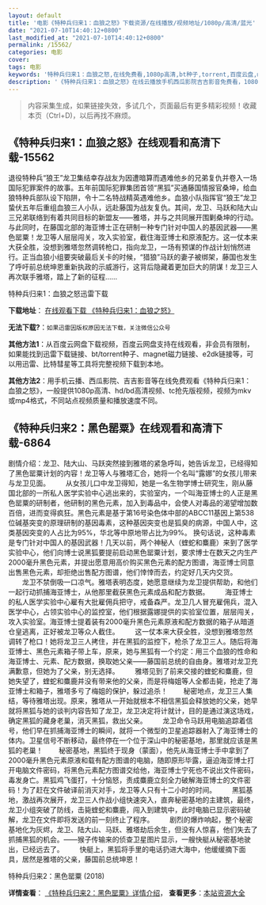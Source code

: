 ```yaml
---
layout: default
title: '电影《特种兵归来1：血狼之怒》下载资源/在线播放/视频地址/1080p/高清/蓝光'
date: "2021-07-10T14:40:12+0800"
last_modified_at: "2021-07-10T14:40:12+0800"
permalink: /15562/
categories: 电影
cover:
tags: 电影
keywords: '特种兵归来1：血狼之怒,在线免费看,1080p高清,bt种子,torrent,百度云盘,magnet,磁力链,迅雷下载资源'
description: '《特种兵归来1：血狼之怒》在线云播放手机西瓜影院吉吉影音免费看，1080p高清bd/hd未删减完整版和tc抢先枪版，mkv/mp4格式，附带bt/torrent种子、magnet/磁力链、百度云盘、网盘资源迅雷下载链接'
---
```


>内容采集生成，如果链接失效，多试几个，页面最后有更多精彩视频！收藏本页（Ctrl+D)，以后再找不麻烦。


## 《特种兵归来1：血狼之怒》在线观看和高清下载-15562

退役特种兵“狼王”龙卫集结幸存战友为因遭暗算而遇难他乡的兄弟复仇并卷入一场国际犯罪案件的故事。五年前国际犯罪集团首领“黑狐”买通藤国情报官桑坤，给血狼特种兵部队设下陷阱，令十二名特战精英遇难他乡。血狼小队指挥官“狼王”龙卫蛰伏五年后重组血狼三人小队，远赴藤国为战友复仇。其间，龙卫、马跃和陆大山三兄弟联络到有着共同目标的新盟友——雅塔，并与之共同展开围剿桑坤的行动。与此同时，在藤国北部的海亚博士正在研制一种专门针对中国人的基因武器——黑色罂粟！龙卫等人层层闯关，攻入实验室，截住海亚博士和原液配方。这一仗本来大获全胜，没想到雅塔忽然调转枪口，指向龙卫，一场有预谋的作战计划悄然进行。正当血狼小组要突破最后关卡的时候，“猎狼”马跃的妻子被绑架，藤国也发生了呼吁前总统坤恩重新执政的示威游行，这背后隐藏着更加巨大的阴谋！龙卫三人再次联手雅塔，踏上了新的征程……


特种兵归来1：血狼之怒迅雷下载

**下载地址**： [在线观看下载 《特种兵归来1：血狼之怒》](https://www.993dy.com//vod-detail-id-33948.html) 


**无法下载?**：`如果迅雷因版权原因无法下载，关注微信公众号 `

**其他方法1**：从百度云网盘下载视频，百度云网盘支持在线观看，非会员有限制，如果能找到迅雷下载链接、bt/torrent种子、magnet磁力链接、e2dk链接等，可以用迅雷、比特彗星等工具将完整视频下载到本地。

**其他方法2**：用手机云播、西瓜影院、吉吉影音等在线免费观看《特种兵归来1：血狼之怒》，一般提供1080p高清、hd/bd高清视频、tc抢先版视频，视频为mkv或mp4格式，不同站点视频质量和播放速度不同。


## 《特种兵归来2：黑色罂粟》在线观看和高清下载-6864

剧情介绍：龙卫、陆大山、马跃突然接到雅塔的紧急呼叫，她告诉龙卫，已经得知了黑色罂粟计划的内容！龙卫等人与雅塔汇合，她将一个名叫“露娜”的女孩儿带来与龙卫见面。 　　从女孩儿口中龙卫得知，她是一名生物学博士研究生，刚从藤国北部的一所私人医学实验中心逃出来的，实验室内，一个叫海亚博士的人正是黑色罂粟的研制者，他研制的黑色元素，加入到毒品中，会使人对毒品的渴望增加数百倍，进而变得疯狂。黑色元素是基于第16号染色体中部的ABCC11基因上第538位碱基突变的原理研制的基因毒素，这种基因突变也是狐臭的病源，中国人中，这类基因突变的人占比为95%，华北等中原地带占比为99%。 换句话说，这种毒素是专门针对中国人的基因武器！几天以前，两个神秘人（蝰蛇和麋鹿）来到了医学实验中心，他们向博士说黑狐要提前启动黑色罂粟计划，要求博士在数天之内生产2000毫升黑色元素，并提出愿意用高价购买黑色元素的配方图谱，海亚博士同意出售黑色元素，却拒绝出售配方图谱，他们悻悻而去，约定好几天内交货。 　　龙卫不禁倒吸一口凉气。雅塔表明态度，她愿意继续为龙卫提供帮助，和他们一起行动抓捕海亚博士，从他那里截获黑色元素成品和配方数据。 　　海亚博士的私人医学实验中心雇有大批雇佣兵把守，戒备森严。龙卫几人冒充雇佣兵，混入医学中心，占领实验中心的监控室，他们根据露娜提供的实验室位置，层层闯关，攻入实验室。海亚博士提着装有2000毫升黑色元素原液和配方数据的箱子从暗道仓皇逃离，正好被龙卫等众人截住。 　　这一仗本来大获全胜，没想到雅塔忽然调转了枪口！她将龙卫三人拷住，并在黑狐的监控下，枪杀了龙卫三人。随后将海亚博士、黑色元素箱子带上车，原来，她与黑狐有一个约定：用三个血狼的性命和海亚博士、元素、配方数据，换取她父亲——藤国前总统的自由身。雅塔对龙卫充满歉意，但她为了父亲，别无选择。 　　雅塔见到了前来交接的蝰蛇和麋鹿，但她失望了，蝰蛇和麋鹿并没有带来他的父亲，而是将梅姐等人全都击毙，抢走了海亚博士和箱子，雅塔多亏了梅姐的保护，躲过追杀！ 　　秘密地点，龙卫三人集结，等待雅塔出现。原来，雅塔从一开始就根本不相信黑狐会释放她的父亲，她早就将黑狐与她的谈判内容告知了龙卫，龙卫决定将计就计，目的是通过演这场戏，确定黑狐的藏身老巢，消灭黑狐，救出父亲。 　　龙卫命令马跃用电脑追踪着信号，他们早在抓捕海亚博士的瞬间，就将一个微型的卫星追踪器射入了海亚博士的体内。卫星信号不断移动，最终停在一个位于深山中的秘密基地，那里就应该是黑狐的老巢！ 　　秘密基地，黑狐终于现身（蒙面），他先从海亚博士手中拿到了2000毫升黑色元素原液和载有配方图谱的电脑，随即原形毕露，逼迫海亚博士打开电脑文件密码，将黑色元素配方图谱交给他，海亚博士宁死也不说出文件密码，毒发身亡。黑狐鸡飞蛋打，十分恼怒，责成麋鹿立刻全力破解海亚博士的文件密码！为了赶在文件破译前消灭对手，龙卫等人只有十二小时的时间。 　　黑狐基地，激战再次展开，龙卫三人作战小组快速突入，直奔秘密基地的主建筑，最终，龙卫小组突破了防线，击毙蝰蛇和麋鹿，闯入到建筑中，此时电脑已显示密码破解，龙卫在文件即将发送的前一刻终止了程序。 　　剧烈的爆炸响起，整个秘密基地化为灰烬，龙卫、陆大山、马跃、雅塔劫后余生，但没有人惊喜，他们失去了抓捕黑狐的机会。——猴子传输来的侦查卫星图片显示，一艘快艇从秘密基地驶出，已经远去了。 　　快艇上，黑狐将手里的电话扔进大海中，他缓缓摘下面具，居然是雅塔的父亲，藤国前总统坤恩！


特种兵归来2：黑色罂粟 (2018)

**详情查看**： [《特种兵归来2：黑色罂粟》详情介绍](/movie/6864/)， **查看更多**：[本站资源大全](/movie/t/all/)


